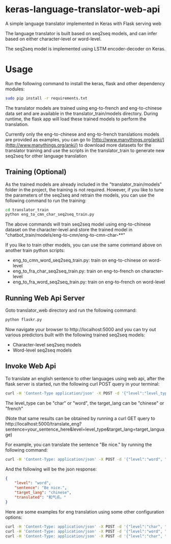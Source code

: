 # keras-language-translator-web-api

A simple language translator implemented in Keras with Flask serving web

The language translator is built based on seq2seq models, and can infer based on either character-level or word-level. 

The seq2seq model is implemented using LSTM encoder-decoder on Keras. 

# Usage

Run the following command to install the keras, flask and other dependency modules:

```bash
sudo pip install -r requirements.txt
```

The translator models are trained using eng-to-french and eng-to-chinese data set and are available in the 
translator_train/models directory. During runtime, the flask app will load these trained models to perform the 
translation.

Currently only the eng-to-chinese and eng-to-french translations models are provided as examples, you can
go to [http://www.manythings.org/anki/](http://www.manythings.org/anki/) to download more datasets for the translator
training and use the scripts in the translator_train to generate new seq2seq for other language translation

## Training (Optional)

As the trained models are already included in the "translator_train/models" folder in the project, the training is
not required. However, if you like to tune the parameters of the seq2seq and retrain the models, you can use the 
following command to run the training:

```bash
cd translator_train
python eng_to_cmn_char_seq2seq_train.py
```

The above commands will train seq2seq model using eng-to-chinese dataset on the character-level and store the trained model
in "chatbot_train/models/eng-to-cmn/eng-to-cmn-char-**"

If you like to train other models, you can use the same command above on another train python scripts:

* eng_to_cmn_word_seq2seq_train.py: train on eng-to-chinese on word-level
* eng_to_fra_char_seq2seq_train.py: train on eng-to-french on character-level
* eng_to_fra_word_seq2seq_train.py: train on eng-to-french on word-level

## Running Web Api Server

Goto translator_web directory and run the following command:

```bash
python flaskr.py
```

Now navigate your browser to http://localhost:5000 and you can try out various predictors built with the following
trained seq2seq models:

* Character-level seq2seq models
* Word-level seq2seq models

## Invoke Web Api

To translate an english sentence to other languages using web api, after the flask server is started, run the following curl POST query
in your terminal:

```bash
curl -H 'Content-Type application/json' -X POST -d '{"level":"level_type", "sentence":"your_sentence_here", "target_lang":"target_language"}' http://localhost:5000/translate_eng
```

The level_type can be "char" or "word", the target_lang can be "chinese" or "french"

(Note that same results can be obtained by running a curl GET query to http://localhost:5000/translate_eng?sentence=your_sentence_here&level=level_type&target_lang=target_language)

For example, you can translate the sentence "Be nice." by running the following command:

```bash
curl -H 'Content-Type: application/json' -X POST -d '{"level":"word", "sentence":"Be nice.", "target_lang":"chinese"}' http://localhost:5000/translate_eng
```

And the following will be the json response:

```json
{
    "level": "word",
    "sentence": "Be nice.",
    "target_lang": "chinese",
    "translated": "和气点。"
}
```

Here are some examples for eng translation using some other configuration options:

```bash
curl -H 'Content-Type: application/json' -X POST -d '{"level":"char", "sentence":"Be nice.", "target_lang":"chinese"}' http://localhost:5000/translate_eng
curl -H 'Content-Type: application/json' -X POST -d '{"level":"word", "sentence":"Be nice.", "target_lang":"french"}' http://localhost:5000/translate_eng
curl -H 'Content-Type: application/json' -X POST -d '{"level":"char", "sentence":"Be nice.", "target_lang":"french"}' http://localhost:5000/translate_eng
```







